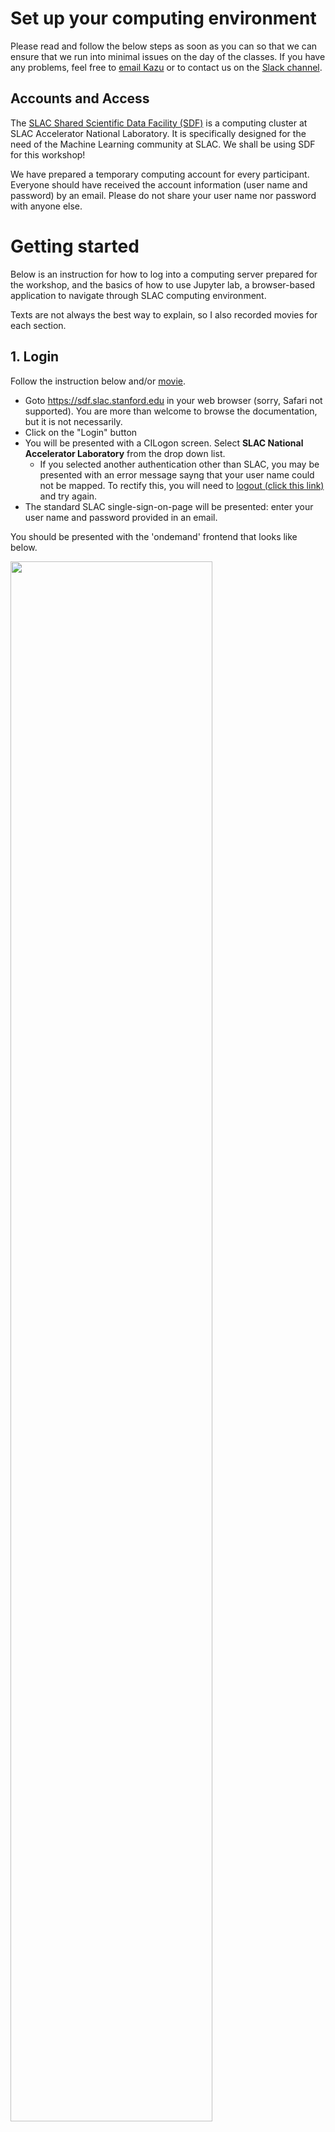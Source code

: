# Set up your computing environment

Please read and follow the below steps as soon as you can so that we can ensure that we run into minimal issues on the day of the classes. If you have any problems, feel free to [email Kazu](mailto:kterao@slac.stanford.edu) or to contact us on the [Slack channel](https://kmi-2020.slack.com/app_redirect?channel=ta).

## Accounts and Access

The [SLAC Shared Scientific Data Facility (SDF)](https://sdf.slac.stanford.edu) is a computing cluster at SLAC Accelerator National Laboratory. It is specifically designed for the need of the Machine Learning community at SLAC. We shall be using SDF for this workshop!

We have prepared a temporary computing account for every participant. Everyone should have received the account information (user name and password) by an email. Please do not share your user name nor password with anyone else.

# Getting started

Below is an instruction for how to log into a computing server prepared for the workshop, and the basics of how to use Jupyter lab, a browser-based application to navigate through SLAC computing environment.

Texts are not always the best way to explain, so I also recorded movies for each section.

## 1. Login
Follow the instruction below and/or [movie](https://stanford.zoom.us/rec/share/1I7HgP8pHT1NX-SgYHCxbnCtz2uW_pqXPfg1_sBJK7IhWbgo7_SwSqC5xSxIhHCo.ieafVKov0x66nksp?startTime=1605331094000).

* Goto https://sdf.slac.stanford.edu in your web browser (sorry, Safari not supported). You are more than welcome to browse the documentation, but it is not necessarily.
* Click on the "Login" button
* You will be presented with a CILogon screen. Select **SLAC National Accelerator Laboratory** from the drop down list.
  * If you selected another authentication other than SLAC, you may be presented with an error message sayng that your user name could not be mapped. To rectify this, you will need to [logout (click this link)](https://sdf.slac.stanford.edu/logout) and try again.
* The standard SLAC single-sign-on-page will be presented: enter your user name and password provided in an email.

You should be presented with the 'ondemand' frontend that looks like below.

<img src="figures/ondemand.png" width="80%">

## 2. Launch jupyter
Follow the instruction below and/or [movie](https://stanford.zoom.us/rec/share/1I7HgP8pHT1NX-SgYHCxbnCtz2uW_pqXPfg1_sBJK7IhWbgo7_SwSqC5xSxIhHCo.ieafVKov0x66nksp?startTime=1605331285000).

- at the top of the 'ondemand' webpage that we just logged into, click on 'Interactive Apps'
- Select 'Jupyter' from the list
- You should be presented with a set of options to launch a Jupyter instance

<img src="figures/ondemand_launcher.png" width="80%">

- For the purposes of this school, select
  - Jupyter Instance: `ml-at-slac/school-2020-09`
  - Check "Use JupyterLab"
  - Partition: `ml`
  - Number of hours: `12`
  - Number of CPU cores: `4`
  - Total Memory to allocate: `19200`
  - Number of GPUs: `1`
  - GPU Type: `Nvidia Geforce 2080Ti`
- Click on the big blue 'Launch' button at the bottom.

If you get an error like `sbatch: error: Batch job submission failed: Invalid account or account/partition combination specified`, this means that you do not have permissions to use the `ml` partition in slurm. Contact [Kazu](mailto:kterao@slac.stanford.edu) of one of TAs on the [Slack channel](https://kmi-2020.slack.com/app_redirect?channel=ta). While this problem persists, you can use the `shared` partition instead (or whichever you may be a part of).


- If successful, that should bring you to "Interactive Sessions" page like below.

<img src="figures/jupyter_queued.png" width="80%">

- After a few moments, the webpage should update with a 'Connect to Jupyter Instance' button

<img src="figures/jupyter_running.png" width="80%">

- clicking on this will bring up a Jupyter window. That should bring you to Jupyter homepage.

<img src="figures/jupyter_login.png" width="80%">

## 3. Verify it works
Follow the instruction below and/or [movie](https://stanford.zoom.us/rec/share/1I7HgP8pHT1NX-SgYHCxbnCtz2uW_pqXPfg1_sBJK7IhWbgo7_SwSqC5xSxIhHCo.ieafVKov0x66nksp?startTime=1605331894000).

- Start a python interpreter console from the launcher

<img src="figures/jupyter_launcher_python.png" width="80%">

- That should open a python interpreter console. You should see a screen like below.

<img src="figures/jupyter_python.png" width="80%">

- You can type python commands in the bottom cell. Type the following 2 lines of command:
```
import torch
print(torch.Tensor([0.]).cuda().device)
```
... and _execute_ the cell (you can hit "shift+enter" on your keyboard). You should see the output on the screen:
```
cuda: 0
```
If you see any error, please contact [Kazu](mailto:kterao@slac.stanford.edu).

## 4. Preparing the workshop materials
Follow the instruction below and/or [movie](https://stanford.zoom.us/rec/share/1I7HgP8pHT1NX-SgYHCxbnCtz2uW_pqXPfg1_sBJK7IhWbgo7_SwSqC5xSxIhHCo.ieafVKov0x66nksp?startTime=1605332085000).

- Next, let's checkout the [code repository](https://github.com/drinkingkazu/slacml-kmi2020) we will use for the workshop! Open a launcher tab by clicking "+" sign on the top of the file browser (on the left).

<img src="figures/jupyter_launcher_launcher.png" width="80%">

- Then choose a Terminal app and launch. You should see a terminal opened.

<img src="figures/jupyter_terminal.png" width="80%">

- In the terminal, type the command below
```
git clone https://github.com/drinkingkazu/slacml-kmi2020
```
... and execute (hit enter key). You should see the following outputs.

- It should look like below (and again, if not, [hit Kazu](mailto:kterao@slac.stanford.edu)!).

<img src="figures/jupyter_git_cloned.png" width="80%">

- Now on your file browser on the left, you should see `slacml-kmi2020` appeared! You can double-click to navigate through the directories and files. Go to the `slacml-kmi2020/Prerequisites` directory. You should see a list of notebooks to be completed prior to the workshop. Make sure you can execute all notebooks in this environment. If you double-click `Python-01-Jupyter.ipynb`, you should see something like below.

<img src="figures/jupyter_notebook_opened.png" width="80%">

### 5. Party!

Congrats! You have your computing instance up and running = ready for the workshop ... **hardware-wise** :)

We assume some minimal knowledge about Python and scientific libraries. You just checked out the workshop repository, so you can go there and explore `~/slacml-kmi2020/Prerequisites` directory, or [read it online](/Prerequisites/README.md). There are notebooks named **Python-0X-YYY.ipynb**. Start from 01 and try to look at look at all of them. You can execute all notebooks and see what happens. Modify and observe a difference in behavior. Again, [hit Kazu](mailto:kterao@slac.stanford.edu) for questions!
